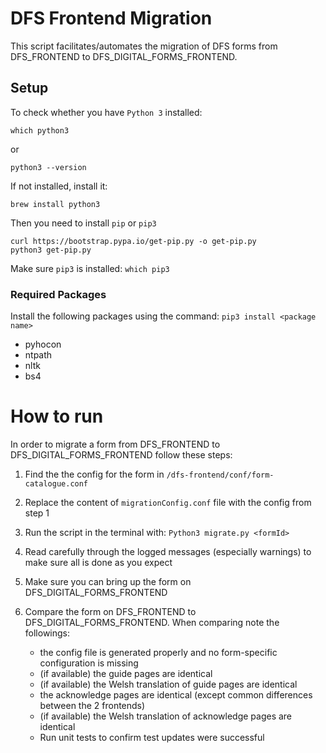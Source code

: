 # DFS Frontend Migration

This script facilitates/automates the migration of DFS forms from DFS_FRONTEND to DFS_DIGITAL_FORMS_FRONTEND.




## Setup

To check whether you have `Python 3` installed:
```
which python3
``` 
or 
```
python3 --version
```

If not installed, install it: 
```
brew install python3
```
Then  you need to install `pip` or `pip3`
```
curl https://bootstrap.pypa.io/get-pip.py -o get-pip.py
python3 get-pip.py
```
Make sure `pip3` is installed: ```which pip3```


### Required Packages

Install the following packages using the command: `pip3 install <package name>`
- pyhocon
- ntpath
- nltk
- bs4

# How to run

In order to migrate a form from DFS_FRONTEND to DFS_DIGITAL_FORMS_FRONTEND follow these steps:

1. Find the the config for the form in `/dfs-frontend/conf/form-catalogue.conf`
2. Replace the content of `migrationConfig.conf` file with the config from step 1
3. Run the script in the terminal with: `Python3 migrate.py <formId>`
4. Read carefully through the logged messages (especially warnings) to make sure all is done as you expect
5. Make sure you can bring up the form on DFS_DIGITAL_FORMS_FRONTEND
6. Compare the form on DFS_FRONTEND to DFS_DIGITAL_FORMS_FRONTEND. When comparing note the followings:

    - the config file is generated properly and no form-specific configuration is missing
    - (if available) the guide pages are identical
    - (if available) the Welsh translation of guide pages are identical
    - the acknowledge pages are identical (except common differences between the 2 frontends)
    - (if available) the Welsh translation of acknowledge pages are identical
    - Run unit tests to confirm test updates were successful